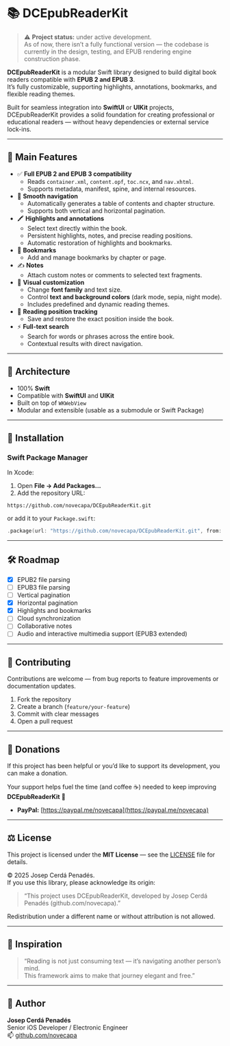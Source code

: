 # 📚 DCEpubReaderKit

> ⚠️ **Project status:** under active development.  
> As of now, there isn’t a fully functional version — the codebase is currently in the design, testing, and EPUB rendering engine construction phase.

**DCEpubReaderKit** is a modular Swift library designed to build digital book readers compatible with **EPUB 2 and EPUB 3**.  
It’s fully customizable, supporting highlights, annotations, bookmarks, and flexible reading themes.

Built for seamless integration into **SwiftUI** or **UIKit** projects, DCEpubReaderKit provides a solid foundation for creating professional or educational readers — without heavy dependencies or external service lock-ins.

---

## 🚀 Main Features

- ✅ **Full EPUB 2 and EPUB 3 compatibility**
  - Reads `container.xml`, `content.opf`, `toc.ncx`, and `nav.xhtml`.
  - Supports metadata, manifest, spine, and internal resources.
- 🧭 **Smooth navigation**
  - Automatically generates a table of contents and chapter structure.
  - Supports both vertical and horizontal pagination.
- 🖍️ **Highlights and annotations**
  - Select text directly within the book.
  - Persistent highlights, notes, and precise reading positions.
  - Automatic restoration of highlights and bookmarks.
- 🔖 **Bookmarks**
  - Add and manage bookmarks by chapter or page.
- ✍️ **Notes**
  - Attach custom notes or comments to selected text fragments.
- 🧩 **Visual customization**
  - Change **font family** and text size.
  - Control **text and background colors** (dark mode, sepia, night mode).
  - Includes predefined and dynamic reading themes.
- 📄 **Reading position tracking**
  - Save and restore the exact position inside the book.
- ⚡ **Full-text search**
  - Search for words or phrases across the entire book.
  - Contextual results with direct navigation.

---

## 🧱 Architecture

- 100% **Swift**
- Compatible with **SwiftUI** and **UIKit**
- Built on top of `WKWebView`
- Modular and extensible (usable as a submodule or Swift Package)

---

## 🧩 Installation

### Swift Package Manager

In Xcode:
1. Open **File → Add Packages...**
2. Add the repository URL:

```
https://github.com/novecapa/DCEpubReaderKit.git
```

or add it to your `Package.swift`:

```swift
.package(url: "https://github.com/novecapa/DCEpubReaderKit.git", from: "0.0.1")
```

---

## 🛠️ Roadmap

- [x] EPUB2 file parsing
- [ ] EPUB3 file parsing
- [ ] Vertical pagination
- [x] Horizontal pagination  
- [x] Highlights and bookmarks  
- [ ] Cloud synchronization  
- [ ] Collaborative notes  
- [ ] Audio and interactive multimedia support (EPUB3 extended)

---

## 🤝 Contributing

Contributions are welcome — from bug reports to feature improvements or documentation updates.

1. Fork the repository  
2. Create a branch (`feature/your-feature`)  
3. Commit with clear messages  
4. Open a pull request  

---

## 💖 Donations

If this project has been helpful or you’d like to support its development, you can make a donation.

Your support helps fuel the time (and coffee ☕️) needed to keep improving **DCEpubReaderKit** 🚀

- **PayPal:** [https://paypal.me/novecapa](https://paypal.me/novecapa)

---

## ⚖️ License

This project is licensed under the **MIT License** — see the [LICENSE](LICENSE) file for details.

© 2025 Josep Cerdá Penadés.  
If you use this library, please acknowledge its origin:

> “This project uses DCEpubReaderKit, developed by Josep Cerdá Penadés (github.com/novecapa).”

Redistribution under a different name or without attribution is not allowed.

---

## 🧠 Inspiration

> “Reading is not just consuming text — it’s navigating another person’s mind.  
>  This framework aims to make that journey elegant and free.”

---

## 🧩 Author

**Josep Cerdá Penadés**  
Senior iOS Developer / Electronic Engineer  
📫 [github.com/novecapa](https://github.com/novecapa)
